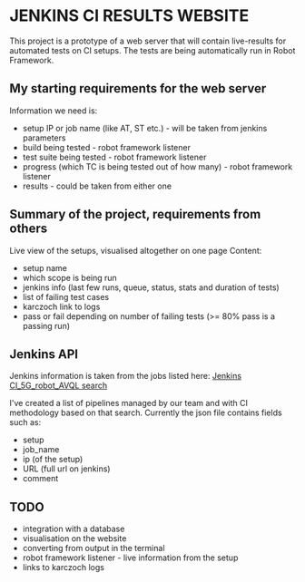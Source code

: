 # JENKINS CI RESULTS WEBSITE

This project is a prototype of a web server that will contain live-results for automated tests on CI setups.
The tests are being automatically run in Robot Framework.

## My starting requirements for the web server

Information we need is:

- setup IP or job name (like AT, ST etc.) - will be taken from jenkins parameters
- build being tested - robot framework listener
- test suite being tested - robot framework listener
- progress (which TC is being tested out of how many) - robot framework listener
- results - could be taken from either one

## Summary of the project, requirements from others

Live view of the setups, visualised altogether on one page
Content:

- setup name
- which scope is being run
- jenkins info (last few runs, queue, status, stats and duration of tests)
- list of failing test cases
- karczoch link to logs
- pass or fail depending on number of failing tests (>= 80% pass is a passing run)

## Jenkins API

Jenkins information is taken from the jobs listed here:
[Jenkins CI_5G_robot_AVQL search](http://janusz.emea.nsn-net.net:8080/search/?q=CI_5G_robot_AVQL_&Jenkins-Crumb=2f226643baba61453f6c7e39cc93d6e2e4bd376e90ab2944b3f04fdc6daa0942)

I've created a list of pipelines managed by our team and with CI methodology based on that search.
Currently the json file contains fields such as:

- setup
- job_name
- ip (of the setup)
- URL (full url on jenkins)
- comment

## TODO

- integration with a database
- visualisation on the website
- converting from output in the terminal
- robot framework listener - live information from the setup
- links to karczoch logs
